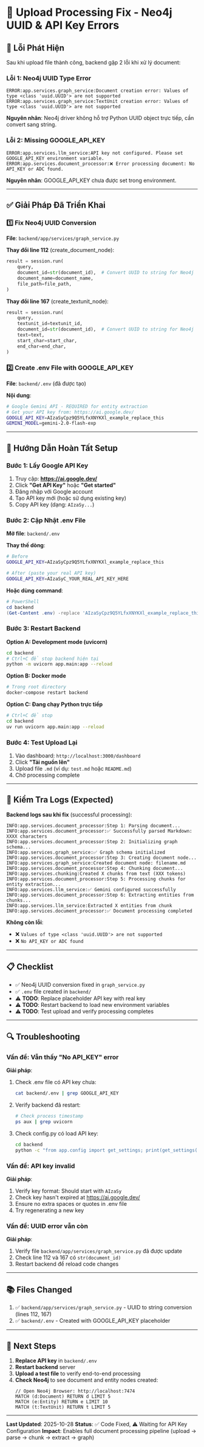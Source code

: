 # 🔧 Upload Processing Fix - Neo4j UUID & API Key Errors

## 🐛 Lỗi Phát Hiện

Sau khi upload file thành công, backend gặp 2 lỗi khi xử lý document:

### Lỗi 1: Neo4j UUID Type Error
```
ERROR:app.services.graph_service:Document creation error: Values of type <class 'uuid.UUID'> are not supported
ERROR:app.services.graph_service:TextUnit creation error: Values of type <class 'uuid.UUID'> are not supported
```

**Nguyên nhân**: Neo4j driver không hỗ trợ Python UUID object trực tiếp, cần convert sang string.

### Lỗi 2: Missing GOOGLE_API_KEY
```
ERROR:app.services.llm_service:API key not configured. Please set GOOGLE_API_KEY environment variable.
ERROR:app.services.document_processor:❌ Error processing document: No API_KEY or ADC found.
```

**Nguyên nhân**: GOOGLE_API_KEY chưa được set trong environment.

---

## ✅ Giải Pháp Đã Triển Khai

### 1️⃣ Fix Neo4j UUID Conversion

**File**: `backend/app/services/graph_service.py`

**Thay đổi line 112** (create_document_node):
```python
result = session.run(
    query,
    document_id=str(document_id),  # Convert UUID to string for Neo4j
    document_name=document_name,
    file_path=file_path,
)
```

**Thay đổi line 167** (create_textunit_node):
```python
result = session.run(
    query,
    textunit_id=textunit_id,
    document_id=str(document_id),  # Convert UUID to string for Neo4j
    text=text,
    start_char=start_char,
    end_char=end_char,
)
```

### 2️⃣ Create .env File with GOOGLE_API_KEY

**File**: `backend/.env` (đã được tạo)

**Nội dung**:
```bash
# Google Gemini API - REQUIRED for entity extraction
# Get your API key from: https://ai.google.dev/
GOOGLE_API_KEY=AIzaSyCpz9Q5YLfxXNYKXl_example_replace_this
GEMINI_MODEL=gemini-2.0-flash-exp
```

---

## 🚀 Hướng Dẫn Hoàn Tất Setup

### Bước 1: Lấy Google API Key

1. Truy cập: **https://ai.google.dev/**
2. Click **"Get API Key"** hoặc **"Get started"**
3. Đăng nhập với Google account
4. Tạo API key mới (hoặc sử dụng existing key)
5. Copy API key (dạng: `AIzaSy...`)

### Bước 2: Cập Nhật .env File

**Mở file**: `backend/.env`

**Thay thế dòng**:
```bash
# Before
GOOGLE_API_KEY=AIzaSyCpz9Q5YLfxXNYKXl_example_replace_this

# After (paste your real API key)
GOOGLE_API_KEY=AIzaSyC_YOUR_REAL_API_KEY_HERE
```

**Hoặc dùng command**:
```powershell
# PowerShell
cd backend
(Get-Content .env) -replace 'AIzaSyCpz9Q5YLfxXNYKXl_example_replace_this', 'YOUR_REAL_API_KEY' | Set-Content .env
```

### Bước 3: Restart Backend

**Option A: Development mode (uvicorn)**
```bash
cd backend
# Ctrl+C để stop backend hiện tại
python -m uvicorn app.main:app --reload
```

**Option B: Docker mode**
```bash
# Trong root directory
docker-compose restart backend
```

**Option C: Đang chạy Python trực tiếp**
```bash
# Ctrl+C để stop
cd backend
uv run uvicorn app.main:app --reload
```

### Bước 4: Test Upload Lại

1. Vào dashboard: `http://localhost:3000/dashboard`
2. Click **"Tải nguồn lên"**
3. Upload file `.md` (ví dụ: `test.md` hoặc `README.md`)
4. Chờ processing complete

---

## 🧪 Kiểm Tra Logs (Expected)

**Backend logs sau khi fix** (successful processing):
```
INFO:app.services.document_processor:Step 1: Parsing document...
INFO:app.services.document_processor:✅ Successfully parsed Markdown: XXXX characters
INFO:app.services.document_processor:Step 2: Initializing graph schema...
INFO:app.services.graph_service:✅ Graph schema initialized
INFO:app.services.document_processor:Step 3: Creating document node...
INFO:app.services.graph_service:Created document node: filename.md
INFO:app.services.document_processor:Step 4: Chunking document...
INFO:app.services.chunking:Created X chunks from text (XXX tokens)
INFO:app.services.document_processor:Step 5: Processing chunks for entity extraction...
INFO:app.services.llm_service:✅ Gemini configured successfully
INFO:app.services.document_processor:Step 6: Extracting entities from chunks...
INFO:app.services.llm_service:Extracted X entities from chunk
INFO:app.services.document_processor:✅ Document processing completed
```

**Không còn lỗi**:
- ❌ `Values of type <class 'uuid.UUID'> are not supported`
- ❌ `No API_KEY or ADC found`

---

## 📋 Checklist

- ✅ Neo4j UUID conversion fixed in `graph_service.py`
- ✅ `.env` file created in `backend/`
- ⚠️ **TODO**: Replace placeholder API key with real key
- ⚠️ **TODO**: Restart backend to load new environment variables
- ⚠️ **TODO**: Test upload and verify processing completes

---

## 🔍 Troubleshooting

### Vấn đề: Vẫn thấy "No API_KEY" error

**Giải pháp**:
1. Check .env file có API key chưa:
   ```bash
   cat backend/.env | grep GOOGLE_API_KEY
   ```
2. Verify backend đã restart:
   ```bash
   # Check process timestamp
   ps aux | grep uvicorn
   ```
3. Check config.py có load API key:
   ```bash
   cd backend
   python -c "from app.config import get_settings; print(get_settings().GOOGLE_API_KEY)"
   ```

### Vấn đề: API key invalid

**Giải pháp**:
1. Verify key format: Should start with `AIzaSy`
2. Check key hasn't expired at https://ai.google.dev/
3. Ensure no extra spaces or quotes in .env file
4. Try regenerating a new key

### Vấn đề: UUID error vẫn còn

**Giải pháp**:
1. Verify file `backend/app/services/graph_service.py` đã được update
2. Check line 112 và 167 có `str(document_id)`
3. Restart backend để reload code changes

---

## 📚 Files Changed

1. ✅ `backend/app/services/graph_service.py` - UUID to string conversion (lines 112, 167)
2. ✅ `backend/.env` - Created with GOOGLE_API_KEY placeholder

---

## 🎯 Next Steps

1. **Replace API key** in `backend/.env`
2. **Restart backend** server
3. **Upload a test file** to verify end-to-end processing
4. **Check Neo4j** to see document and entity nodes created:
   ```cypher
   // Open Neo4j Browser: http://localhost:7474
   MATCH (d:Document) RETURN d LIMIT 5
   MATCH (e:Entity) RETURN e LIMIT 10
   MATCH (t:TextUnit) RETURN t LIMIT 5
   ```

---

**Last Updated**: 2025-10-28
**Status**: ✅ Code Fixed, ⚠️ Waiting for API Key Configuration
**Impact**: Enables full document processing pipeline (upload → parse → chunk → extract → graph)

